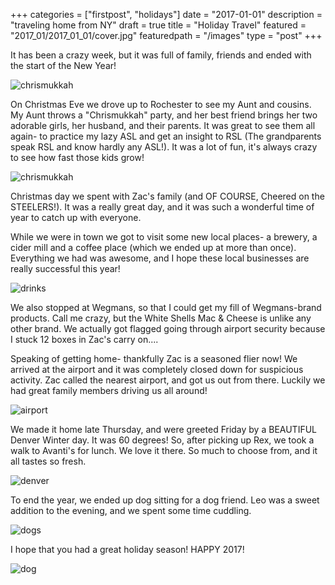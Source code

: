 +++
categories = ["firstpost", "holidays"]
date = "2017-01-01"
description = "traveling home from NY"
draft = true
title = "Holiday Travel"
featured = "2017_01/2017_01_01/cover.jpg"
featuredpath = "/images"
type = "post"
+++

It has been a crazy week, but it was full of family, friends and ended with the start of the New Year!

![chrismukkah](/images/2017_01/2017_01_01/chrismukka.jpg)

On Christmas Eve we drove up to Rochester to see my Aunt and cousins. My Aunt throws a "Chrismukkah" party, and her best friend brings her two adorable girls, her husband, and their parents. It was great to see them all again- to practice my lazy ASL and get an insight to RSL (The grandparents speak RSL and know hardly any ASL!). It was a lot of fun, it's always crazy to see how fast those kids grow!

![chrismukkah](/images/2017_01/2017_01_01/snap.jpg)

Christmas day we spent with Zac's family (and OF COURSE, Cheered on the STEELERS!). It was a really great day, and it was such a wonderful time of year to catch up with everyone.

While we were in town we got to visit some new local places- a brewery, a cider mill and a coffee place (which we ended up at more than once). Everything we had was awesome, and I hope these local businesses are really successful this year!

![drinks](/images/2017_01/2017_01_01/drinks.jpg)

We also stopped at Wegmans, so that I could get my fill of Wegmans-brand products. Call me crazy, but the White Shells Mac & Cheese is unlike any other brand. We actually got flagged going through airport security because I stuck 12 boxes in Zac's carry on....

Speaking of getting home- thankfully Zac is a seasoned flier now! We arrived at the airport and it was completely closed down for suspicious activity. Zac called the nearest airport, and got us out from there. Luckily we had great family members driving us all around!

![airport](/images/2017_01/2017_01_01/airport.jpg)

We made it home late Thursday, and were greeted Friday by a BEAUTIFUL Denver Winter day. It was 60 degrees! So, after picking up Rex, we took a walk to Avanti's for lunch. We love it there. So much to choose from, and it all tastes so fresh.

![denver](/images/2017_01/2017_01_01/denver.jpg)

To end the year, we ended up dog sitting for a dog friend. Leo was a sweet addition to the evening, and we spent some time cuddling.

![dogs](/images/2017_01/2017_01_01/nye.jpg)

I hope that you had a great holiday season! HAPPY 2017!

![dog](/images/2017_01/2017_01_01/rexey.jpg)
